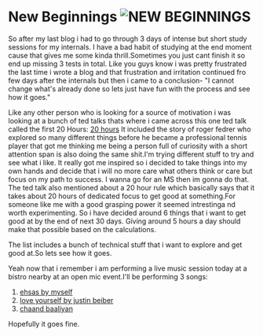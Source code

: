 # New Beginnings ![NEW BEGINNINGS](https://www.phillipsfamilylaw.com.au/wp-content/uploads/2019/12/New-Beginnings--scaled.jpg)

So after my last blog i had to go through 3 days of intense but short study sessions for my internals. I have a bad habit of studying at the end moment cause that gives me some kinda thrill.Sometimes you just cant finish it so end up missing 3 tests in total.
Like you guys know i was pretty frustrated the last time i wrote a blog and that frustration and irritation continued fro few days after the internals but then i came to  a conclusion- "I cannot change what's already done so lets just have fun with the process and see how it goes."   

Like any other person who is looking for a source of motivation i was looking at a bunch of ted talks thats where i came across this one ted talk called the first 20 Hours: [20 hours](https://www.youtube.com/watch?v=5MgBikgcWnY)
It included the story of roger fedrer who explored so many different things before he became a professional tennis player that got me thinking me being a person full of curiosity with a short attention span is also doing the same shit.I'm trying different stuff to try and see what i like. It really got me inspired so i decided to take things into my own hands and decide that i will no more care what others think or care but focus on my path to success. I wanna go for an MS then im gonna do that.
The ted talk also mentioned about a 20 hour rule which basically says that it takes about 20 hours of dedicated focus to get good at something.For someone like me with a good grasping power it seemed intrestinga nd worth experimenting.
So i have decided around 6 things that i want to get good at by the end of next 30 days. Giving around 5 hours a day should make that possible based on the calculations.

The list includes a bunch of technical stuff that i want to explore and get good at.So lets see how it goes.

Yeah now that i remember i am performing a live music session today at a bistro nearby at an open mic event.I'll be performing 3 songs:

1. [ehsas by myself](https://www.youtube.com/watch?v=_afBX-3RcZ4)
2. [love yourself by justin beiber](https://www.youtube.com/watch?v=oyEuk8j8imI)
3. [chaand baaliyan](https://www.youtube.com/watch?v=7c3-Gei5j4w)

Hopefully it goes fine.
